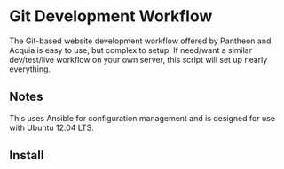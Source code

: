 Git Development Workflow
========================

The Git-based website development workflow offered by Pantheon and Acquia is easy to use,
but complex to setup. If need/want a similar dev/test/live workflow on your own server,
this script will set up nearly everything.

Notes
----
This uses Ansible for configuration management and is designed for use with
Ubuntu 12.04 LTS.

Install
-------

